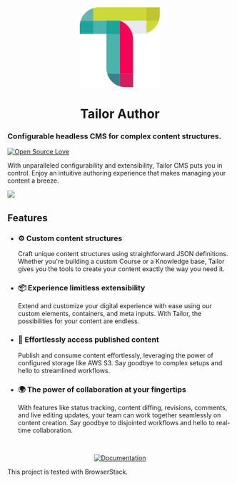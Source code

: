 <div align="center">
  <img width="180" src="./apps/frontend/public/img/default-logo-compact.svg">
</div>

<div align="center">
  <h1>Tailor Author</h1>
</div>

### Configurable headless CMS for complex content structures.

[![Open Source
Love](https://badgen.net/badge/Open%20Source/%E2%9D%A4/3eaf8e)](https://github.com/ellerbrock/open-source-badge/)

With unparalleled configurability and extensibility, Tailor CMS puts you in 
control. Enjoy an intuitive authoring experience that makes managing your 
content a breeze.

![](https://github.com/tailor-cms/author/docs/assets/Tailor_7.gif)

## Features

- ### ⚙️ Custom content structures
  Craft unique content structures using straightforward JSON definitions. 
  Whether you're building a custom Course or a Knowledge base, Tailor gives 
  you the tools to create your content exactly the way you need it.

- ### 📦 Experience limitless extensibility
  Extend and customize your digital experience with ease using our custom 
  elements, containers, and meta inputs. With Tailor, the possibilities for 
  your content are endless.

- ### 🚀 Effortlessly access published content
  Publish and consume content effortlessly, leveraging the power of configured 
  storage like AWS S3. Say goodbye to complex setups and hello to streamlined 
  workflows.

- ### 🌍 The power of collaboration at your fingertips
  With features like status tracking, content diffing, revisions, comments, 
  and live editing updates, your team can work together seamlessly on content 
  creation. Say goodbye to disjointed workflows and hello to real-time
  collaboration.

<br>
<div align = center>

[![Documentation](https://gist.githubusercontent.com/cxmeel/0dbc95191f239b631c3874f4ccf114e2/raw/documentation_learn.svg)](https://docs.tailor-cms.com/)

</div>

This project is tested with BrowserStack.
